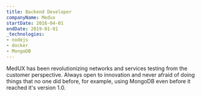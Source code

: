 ```yaml
---
title: Backend Developer
companyName: Medux
startDate: 2016-04-01
endDate: 2019-01-01
_technologies: 
- nodejs 
- docker
- MongoDB
---
```


MedUX has been revolutionizing networks and services testing from the customer perspective.
Always open to innovation and never afraid of doing things that no one did before, for example, using MongoDB even before it reached it's version 1.0.
